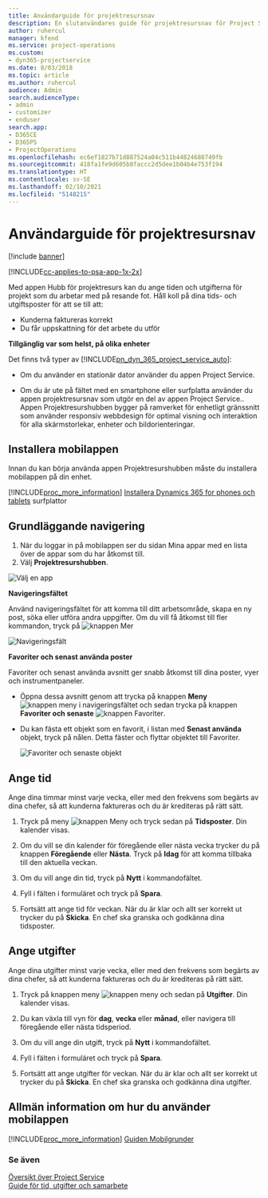 ```yaml
---
title: Användarguide för projektresursnav
description: En slutanvändares guide för projektresursnav för Project Service
author: ruhercul
manager: kfend
ms.service: project-operations
ms.custom:
- dyn365-projectservice
ms.date: 8/03/2018
ms.topic: article
ms.author: ruhercul
audience: Admin
search.audienceType:
- admin
- customizer
- enduser
search.app:
- D365CE
- D365PS
- ProjectOperations
ms.openlocfilehash: ec6ef1827b71d887524a04c511b44824688749fb
ms.sourcegitcommit: 418fa1fe9d605b8faccc2d5dee1b04b4e753f194
ms.translationtype: HT
ms.contentlocale: sv-SE
ms.lasthandoff: 02/10/2021
ms.locfileid: "5148215"
---
```

# <a name="user-guide-for-project-resource-hub"></a>Användarguide för projektresursnav

[!include [banner](../includes/psa-now-project-operations.md)]

[!INCLUDE[cc-applies-to-psa-app-1x-2x](../includes/cc-applies-to-psa-app-1x-2x.md)]

Med appen Hubb för projektresurs kan du ange tiden och utgifterna för projekt som du arbetar med på resande fot. Håll koll på dina tids- och utgiftsposter för att se till att:

- Kunderna faktureras korrekt
- Du får uppskattning för det arbete du utför

**Tillgänglig var som helst, på olika enheter**

Det finns två typer av [!INCLUDE[pn_dyn_365_project_service_auto](../includes/pn-dyn-365-project-service-auto.md)]: 

- Om du använder en stationär dator använder du appen Project Service. 

- Om du är ute på fältet med en smartphone eller surfplatta använder du appen projektresursnav som utgör en del av appen Project Service.. Appen Projektresurshubben bygger på ramverket för enhetligt gränssnitt som använder responsiv webbdesign för optimal visning och interaktion för alla skärmstorlekar, enheter och bildorienteringar. 


## <a name="install-the-mobile-app"></a>Installera mobilappen
Innan du kan börja använda appen Projektresurshubben måste du installera mobilappen på din enhet. 

[!INCLUDE[proc_more_information](../includes/proc-more-information.md)] [Installera Dynamics 365 for phones och tablets](https://docs.microsoft.com/dynamics365/mobile-app/install-dynamics-365-for-phones-and-tablets) surfplattor

## <a name="basic-navigation"></a>Grundläggande navigering
1.  När du loggar in på mobilappen ser du sidan Mina appar med en lista över de appar som du har åtkomst till. 
2.  Välj **Projektresurshubben**.

![Välj en app](media/chooseApp_1.png "Välj en app")

**Navigeringsfältet**

Använd navigeringsfältet för att komma till ditt arbetsområde, skapa en ny post, söka eller utföra andra uppgifter. Om du vill få åtkomst till fler kommandon, tryck på ![knappen Mer](media/MoreButton.png "Knappen Fler")

![Navigeringsfält](media/NavBar_2.png "Navigeringsfält")

**Favoriter och senast använda poster**

Favoriter och senast använda avsnitt ger snabb åtkomst till dina poster, vyer och instrumentpaneler. 

- Öppna dessa avsnitt genom att trycka på knappen **Meny** ![knappen meny](media/MenuButton.png "Menyknapp") i navigeringsfältet och sedan trycka på knappen **Favoriter och senaste** ![knappen Favoriter](media/FavButton.png "Fav-knappen").

- Du kan fästa ett objekt som en favorit, i listan med **Senast använda** objekt, tryck på nålen. Detta fäster och flyttar objektet till Favoriter.

  ![Favoriter och senaste objekt](media/Favs_3.png "Favoriter och senaste objekt")
 
## <a name="enter-time"></a>Ange tid
Ange dina timmar minst varje vecka, eller med den frekvens som begärts av dina chefer, så att kunderna faktureras och du är krediteras på rätt sätt.

1. Tryck på meny ![knappen Meny](media/MenuButton.png "Menyknapp") och tryck sedan på **Tidsposter**. Din kalender visas.

2. Om du vill se din kalender för föregående eller nästa vecka trycker du på knappen **Föregående** eller **Nästa**. Tryck på **Idag** för att komma tillbaka till den aktuella veckan.

3. Om du vill ange din tid, tryck på **Nytt** i kommandofältet. 

4. Fyll i fälten i formuläret och tryck på **Spara**.

5. Fortsätt att ange tid för veckan. När du är klar och allt ser korrekt ut trycker du på **Skicka**. En chef ska granska och godkänna dina tidsposter.

## <a name="enter-expenses"></a>Ange utgifter 
Ange dina utgifter minst varje vecka, eller med den frekvens som begärts av dina chefer, så att kunderna faktureras och du är krediteras på rätt sätt.

1. Tryck på knappen meny ![knappen meny](media/MenuButton.png "Menyknapp") och sedan på **Utgifter**. Din kalender visas.

2. Du kan växla till vyn för **dag**, **vecka** eller **månad**, eller navigera till föregående eller nästa tidsperiod. 

3. Om du vill ange din utgift, tryck på **Nytt** i kommandofältet. 

4. Fyll i fälten i formuläret och tryck på **Spara**.

5. Fortsätt att ange utgifter för veckan. När du är klar och allt ser korrekt ut trycker du på **Skicka**. En chef ska granska och godkänna dina utgifter.

## <a name="general-information-on-how-to-use-the-mobile-app"></a>Allmän information om hur du använder mobilappen 
[!INCLUDE[proc_more_information](../includes/proc-more-information.md)] [Guiden Mobilgrunder](https://docs.microsoft.com/dynamics365/mobile-app/dynamics-365-phones-tablets-users-guide)

### <a name="see-also"></a>Se även  
 [Översikt över Project Service](../psa/overview.md)   
 [Guide för tid, utgifter och samarbete](../psa/time-expense-collaboration-guide.md)   
 
